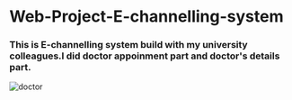 # Web-Project-E-channelling-system
<b><h3>This is E-channelling system build with my university colleagues.I did doctor appoinment part and doctor's details part.</h3></b>

![doctor](https://github.com/user-attachments/assets/b180db2d-8dbe-47ea-be07-4c400a0fa7da)
